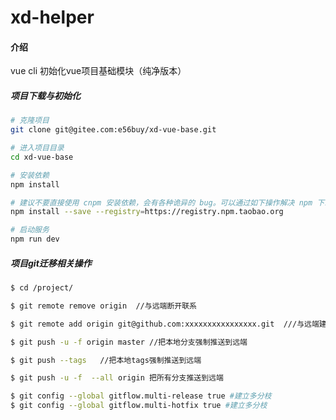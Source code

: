 # xd-helper

#### 介绍
vue cli 初始化vue项目基础模块（纯净版本）

##### 项目下载与初始化

```bash
# 克隆项目
git clone git@gitee.com:e56buy/xd-vue-base.git

# 进入项目目录
cd xd-vue-base

# 安装依赖
npm install

# 建议不要直接使用 cnpm 安装依赖，会有各种诡异的 bug。可以通过如下操作解决 npm 下载速度慢的问题
npm install --save --registry=https://registry.npm.taobao.org

# 启动服务
npm run dev
```

##### 项目git迁移相关操作

```bash
$ cd /project/

$ git remote remove origin  //与远端断开联系

$ git remote add origin git@github.com:xxxxxxxxxxxxxxxx.git  ///与远端建立联系

$ git push -u -f origin master //把本地分支强制推送到远端

$ git push --tags   //把本地tags强制推送到远端

$ git push -u -f  --all origin 把所有分支推送到远端

$ git config --global gitflow.multi-release true #建立多分枝
$ git config --global gitflow.multi-hotfix true #建立多分枝

```

